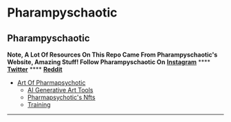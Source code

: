 # Pharampyschaotic

## Pharampyschaotic

**Note, A Lot Of Resources On This Repo Came From Pharampyschaotic's Website, Amazing Stuff! Follow Pharampyschaotic On** [**Instagram**](https://www.instagram.com/pharmapsychotic/) **** [**Twitter**](https://twitter.com/pharmapsychotic) **** [**Reddit**](https://www.reddit.com/user/pharmapsychosis)

* [Art Of Pharmapsychotic](https://pharmapsychotic.com/)
  * [AI Generative Art Tools](https://pharmapsychotic.com/tools.html#sec-5ed6)
  * [Pharmapsychotic's Nfts](https://pharmapsychotic.com/nfts.html)
  * [Training](https://pharmapsychotic.com/training.html)

***

